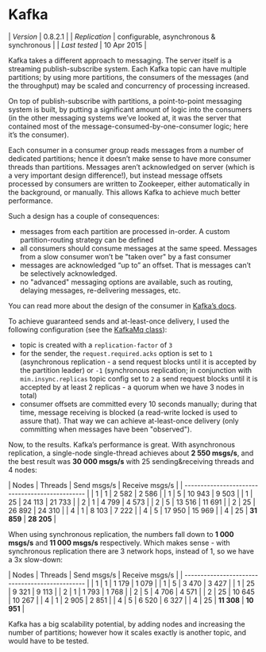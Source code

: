 
# Kafka

| *Version*     | 0.8.2.1 |
| *Replication* | configurable, asynchronous & synchronous |
| *Last tested* | 10 Apr 2015 |

Kafka takes a different approach to messaging. The server itself is a streaming publish-subscribe system. Each Kafka topic can have multiple partitions; by using more partitions, the consumers of the messages (and the throughput) may be scaled and concurrency of processing increased.

On top of publish-subscribe with partitions, a point-to-point messaging system is built, by putting a significant amount of logic into the consumers (in the other messaging systems we’ve looked at, it was the server that contained most of the message-consumed-by-one-consumer logic; here it’s the consumer).

Each consumer in a consumer group reads messages from a number of dedicated partitions; hence it doesn’t make sense to have more consumer threads than partitions. Messages aren’t acknowledged on server (which is a very important design difference!), but instead message offsets processed by consumers are written to Zookeeper, either automatically in the background, or manually. This allows Kafka to achieve much better performance.

Such a design has a couple of consequences:

* messages from each partition are processed in-order. A custom partition-routing strategy can be defined
* all consumers should consume messages at the same speed. Messages from a slow consumer won’t be "taken over" by a fast consumer
* messages are acknowledged “up to” an offset. That is messages can’t be selectively acknowledged.
* no "advanced" messaging options are available, such as routing, delaying messages, re-delivering messages, etc.

You can read more about the design of the consumer in [Kafka’s docs](http://kafka.apache.org/documentation.html#theconsumer).

To achieve guaranteed sends and at-least-once delivery, I used the following configuration (see the [KafkaMq class](https://github.com/adamw/mqperf/blob/master/src/main/scala/com/softwaremill/mqperf/mq/KafkaMq.scala)):

* topic is created with a `replication-factor` of `3`
* for the sender, the `request.required.acks` option is set to `1` (asynchronous replication - a send request blocks until it is accepted by the partition leader) or `-1` (synchronous replication; in conjunction with `min.insync.replicas` topic config set to `2` a send request blocks until it is accepted by at least 2 replicas - a quorum when we have 3 nodes in total) 
* consumer offsets are committed every 10 seconds manually; during that time, message receiving is blocked (a read-write locked is used to assure that). That way we can achieve at-least-once delivery (only committing when messages have been "observed").

Now, to the results. Kafka’s performance is great. With asynchronous replication, a single-node single-thread achieves about **2&nbsp;550 msgs/s**, and the best result was **30&nbsp;000 msgs/s** with 25 sending&receiving threads and 4 nodes:

| Nodes | Threads  | Send msgs/s | Receive msgs/s | 
| ----------------------------------------------- |
| 1     | 1        | 2 582       | 2 586          | 
| 1     | 5        | 10 943      | 9 503          | 
| 1     | 25       | 24 113      | 21 733         | 
| 2     | 1        | 4 799       | 4 573          | 
| 2     | 5        | 13 516      | 11 691         | 
| 2     | 25       | 26 892      | 24 310         | 
| 4     | 1        | 8 103       | 7 222          | 
| 4     | 5        | 17 950      | 15 969         | 
| 4     | 25       | **31 859**  | **28 205**     | 

When using synchronous replication, the numbers fall down to **1&nbsp;000 msgs/s** and **11&nbsp;000 msgs/s** respectively. Which makes sense - with synchronous replication there are 3 network hops, instead of 1, so we have a 3x slow-down:

| Nodes | Threads  | Send msgs/s | Receive msgs/s | 
| ----------------------------------------------- |
| 1     | 1        | 1 179       | 1 079          | 
| 1     | 5        | 3 470       | 3 427          | 
| 1     | 25       | 9 321       | 9 113          | 
| 2     | 1        | 1 793       | 1 768          | 
| 2     | 5        | 4 706       | 4 571          | 
| 2     | 25       | 10 645      | 10 267         | 
| 4     | 1        | 2 905       | 2 851          | 
| 4     | 5        | 6 520       | 6 327          | 
| 4     | 25       | **11 308**  | **10 951**     | 

Kafka has a big scalability potential, by adding nodes and increasing the number of partitions; however how it scales exactly is another topic, and would have to be tested.
